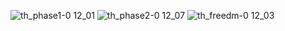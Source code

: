 ![th_phase1-0 12_01](https://github.com/Mr795/Mr795.github.io/assets/150305680/68746891-70e1-4522-b4f7-f30a51d2da09)
![th_phase2-0 12_07](https://github.com/Mr795/Mr795.github.io/assets/150305680/cf1501cb-074b-4302-a8db-86e9b451cdd4)
![th_freedm-0 12_03](https://github.com/Mr795/Mr795.github.io/assets/150305680/5a75c1c8-d438-45d9-a9d6-2e9b7dc4b75a)
